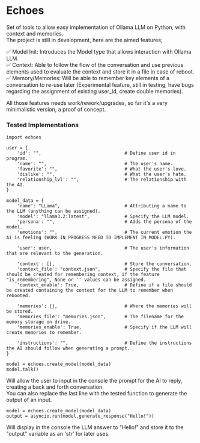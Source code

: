# Echoes
Set of tools to allow easy implementation of Ollama LLM on Python, with context and memories.\
The project is still in development, here are the aimed features;

✅ Model Init: Introduces the Model type that allows interaction with Ollama LLM.\
✅ Context: Able to follow the flow of the conversation and use previous elements used to evaluate the context and store it in a file in case of reboot.\
✅️ Memory/Memories: Will be able to remember key elements of a conversation to re-use later (Experimental feature, still in testing, have bugs regarding the assignment of existing user_id, create double memories).

All those features needs work/rework/upgrades, so far it's a very minimalistic version, a proof of concept.

### Tested Implementations

```
import echoes

user = {
    'id': "",                               # Define user id in program.
    'name': "",                             # The user's name.
    'favorite': "",                         # What the user's love.
    'dislike': "",                          # What the user's hate.
    'relationship_lvl': "",                 # The relationship with the AI.
}

model_data = {
    'name': "LLama",                        # Attributing a name to the LLM (anything can be assigned).
    'model': "llama3.2:latest",             # Specify the LLM model.
    'persona': "",                          # Adds the persona of the model.
    'emotions': "",                         # The current emotion the AI is feeling (WORK IN PROGRESS NEED TO IMPLEMENT IN MODEL.PY).

    'user': user,                           # The user's information that are relevant to the generation.

    'context': [],                          # Store the conversation.
    'context_file': "context.json",         # Specify the file that should be created for remembering context, if the feature "is_remembering", None or '' values can be assigned.
    'context_enable': True,                 # Define if a file should be created containing the context for the LLM to remember when rebooted.

    'memories': {},                         # Where the memories will be stored.
    'memories_file': "memories.json",       # The filename for the memory storage on drive.
    'memories_enable': True,                # Specify if the LLM will create memories to remember.

    'instructions': "",                     # Define the instructions the AI should follow when generating a prompt.
}

model = echoes.create_model(model_data)
model.talk()
```
Will allow the user to input in the console the prompt for the AI to reply, creating a back and forth conversation.\
You can also replace the last line with the tested function to generate the output of an input.

```
model = echoes.create_model(model_data)
output = asyncio.run(model.generate_response("Hello!"))
```
Will display in the console the LLM answer to "Hello!" and store it to the "output" variable as an 'str' for later uses.